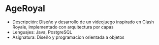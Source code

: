 # AgeRoyal
- Descripción: Diseño y desarrollo de un videojuego inspirado en Clash Royale, implementado con arquitectura por capas
- Lenguajes: Java, PostgreSQL
- Asignatura: Diseño y programacion orientada a objetos
